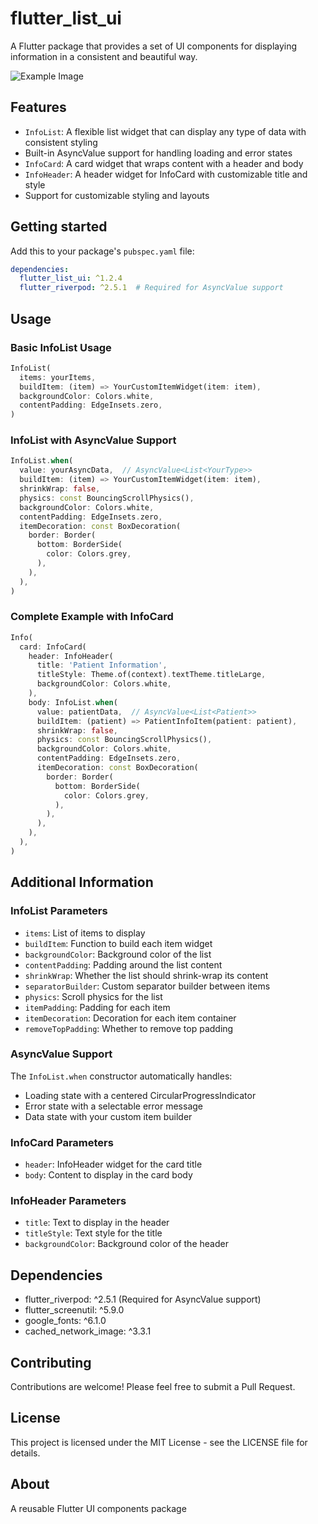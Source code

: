 <!--
This README describes the package. If you publish this package to pub.dev,
this README's contents appear on the landing page for your package.

For information about how to write a good package README, see the guide for
[writing package pages](https://dart.dev/tools/pub/writing-package-pages).

For general information about developing packages, see the Dart guide for
[creating packages](https://dart.dev/guides/libraries/create-packages)
and the Flutter guide for
[developing packages and plugins](https://flutter.dev/to/develop-packages).
-->

# flutter_list_ui

A Flutter package that provides a set of UI components for displaying information in a consistent and beautiful way.

![Example Image](https://raw.githubusercontent.com/tokkaiiii/flutter_list_ui/main/assets/images/example.png)

## Features

- `InfoList`: A flexible list widget that can display any type of data with consistent styling
- Built-in AsyncValue support for handling loading and error states
- `InfoCard`: A card widget that wraps content with a header and body
- `InfoHeader`: A header widget for InfoCard with customizable title and style
- Support for customizable styling and layouts

## Getting started

Add this to your package's `pubspec.yaml` file:

```yaml
dependencies:
  flutter_list_ui: ^1.2.4
  flutter_riverpod: ^2.5.1  # Required for AsyncValue support
```

## Usage

### Basic InfoList Usage

```dart
InfoList(
  items: yourItems,
  buildItem: (item) => YourCustomItemWidget(item: item),
  backgroundColor: Colors.white,
  contentPadding: EdgeInsets.zero,
)
```

### InfoList with AsyncValue Support

```dart
InfoList.when(
  value: yourAsyncData,  // AsyncValue<List<YourType>>
  buildItem: (item) => YourCustomItemWidget(item: item),
  shrinkWrap: false,
  physics: const BouncingScrollPhysics(),
  backgroundColor: Colors.white,
  contentPadding: EdgeInsets.zero,
  itemDecoration: const BoxDecoration(
    border: Border(
      bottom: BorderSide(
        color: Colors.grey,
      ),
    ),
  ),
)
```

### Complete Example with InfoCard

```dart
Info(
  card: InfoCard(
    header: InfoHeader(
      title: 'Patient Information',
      titleStyle: Theme.of(context).textTheme.titleLarge,
      backgroundColor: Colors.white,
    ),
    body: InfoList.when(
      value: patientData,  // AsyncValue<List<Patient>>
      buildItem: (patient) => PatientInfoItem(patient: patient),
      shrinkWrap: false,
      physics: const BouncingScrollPhysics(),
      backgroundColor: Colors.white,
      contentPadding: EdgeInsets.zero,
      itemDecoration: const BoxDecoration(
        border: Border(
          bottom: BorderSide(
            color: Colors.grey,
          ),
        ),
      ),
    ),
  ),
)
```

## Additional Information

### InfoList Parameters

- `items`: List of items to display
- `buildItem`: Function to build each item widget
- `backgroundColor`: Background color of the list
- `contentPadding`: Padding around the list content
- `shrinkWrap`: Whether the list should shrink-wrap its content
- `separatorBuilder`: Custom separator builder between items
- `physics`: Scroll physics for the list
- `itemPadding`: Padding for each item
- `itemDecoration`: Decoration for each item container
- `removeTopPadding`: Whether to remove top padding

### AsyncValue Support

The `InfoList.when` constructor automatically handles:
- Loading state with a centered CircularProgressIndicator
- Error state with a selectable error message
- Data state with your custom item builder

### InfoCard Parameters

- `header`: InfoHeader widget for the card title
- `body`: Content to display in the card body

### InfoHeader Parameters

- `title`: Text to display in the header
- `titleStyle`: Text style for the title
- `backgroundColor`: Background color of the header

## Dependencies

- flutter_riverpod: ^2.5.1 (Required for AsyncValue support)
- flutter_screenutil: ^5.9.0
- google_fonts: ^6.1.0
- cached_network_image: ^3.3.1

## Contributing

Contributions are welcome! Please feel free to submit a Pull Request.

## License

This project is licensed under the MIT License - see the LICENSE file for details.

## About

A reusable Flutter UI components package
